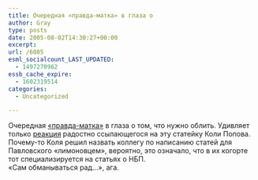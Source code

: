 ```yaml
---
title: Очередная «правда-матка» в глаза о
author: Gray
type: posts
date: 2005-08-02T14:30:27+00:00
excerpt:
url: /6085
esml_socialcount_LAST_UPDATED:
  - 1497270962
essb_cache_expire:
  - 1602319514
categories:
  - Uncategorized

---
```








Очередная <a href="http://www.russ.ru/culture/20050729_rad.html" target="_blank">&#171;правда-матка&#187;</a> в глаза о том, что нужно облить. Удивляет только <a href="http://stopper.ru/linkday.php?did=670" target="_blank">реакция</a> радостно ссылающегося на эту статейку Коли Попова. Почему-то Коля решил назвать коллегу по написанию статей для Павловского &#171;лимоновцем&#187;, вероятно, это означало, что в их когорте тот специализируется на статьях о НБП.  
&#171;Сам обманываться рад&#8230;&#187;, ага.